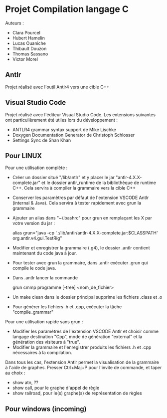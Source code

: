 # Projet Compilation langage C

Auteurs :

- Clara Pourcel
- Hubert Hamelin
- Lucas Ouaniche
- Thibault Douzon
- Thomas Sassano
- Victor Morel

## Antlr

Projet réalisé avec l'outil Antlr4 vers une cible C++

## Visual Studio Code

Projet réalisé avec l'éditeur Visual Studio Code.
Les extensions suivantes ont particulièrement été utiles lors du développement :

- ANTLR4 grammar syntax support de Mike Lischke
- Doxygen Documentation Generator de Christoph Schlosser
- Settings Sync de Shan Khan

## Pour LINUX

Pour une utilisation complète :

- Créer un dossier situé "/lib/antlr" et y placer le jar "antlr-4.X.X-complete.jar" et le dossier antlr_runtime de la bibliothèque de runtime C++. Cela servira à compiler la grammaire vers la cible C++
- Conserver les paramètres par défaut de l'extension VSCODE Antlr (internal & Java). Cela servira à tester rapidement avec grun la grammaire
- Ajouter un alias dans "~/.bashrc" pour grun en remplaçant les X par votre version du jar :

    alias grun="java -cp '.:/lib/antlr/antlr-4.X.X-complete.jar:$CLASSPATH' org.antlr.v4.gui.TestRig"

- Modifier et enregistrer la grammaire (.g4), le dossier .antlr contient maintenant du code java à jour.
- Pour tester avec grun la grammaire, dans .antlr exécuter .grun qui compile le code java.
- Dans .antlr lancer la commande

    grun cmmp programme [-tree] <nom_de_fichier>

- Un make clean dans le dossier principal supprime les fichiers .class et .o
- Pour générer les fichiers .h et .cpp, exécuter la tâche "compile_grammar"

Pour une utilisation rapide sans grun :

- Modifier les paramètres de l'extension VSCODE Antlr et choisir comme langage destination "Cpp", mode de génération "external" et la génération des visiteurs à "true".
- Modifier la grammaire et l'enregistrer produits les fichiers .h et .cpp nécessaires à la compilation.

Dans tous les cas, l'extension Antlr permet la visualisation de la grammaire à l'aide de graphes. Presser Ctrl+Maj+P pour l'invite de commande, et taper au choix :

- show atn, ??
- show call, pour le graphe d'appel de règle
- show railroad, pour le(s) graphe(s) de représentation de règles

## Pour windows (incoming)